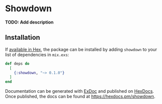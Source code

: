 # Showdown

**TODO: Add description**

## Installation

If [available in Hex](https://hex.pm/docs/publish), the package can be installed
by adding `showdown` to your list of dependencies in `mix.exs`:

```elixir
def deps do
  [
    {:showdown, "~> 0.1.0"}
  ]
end
```

Documentation can be generated with [ExDoc](https://github.com/elixir-lang/ex_doc)
and published on [HexDocs](https://hexdocs.pm). Once published, the docs can
be found at <https://hexdocs.pm/showdown>.

